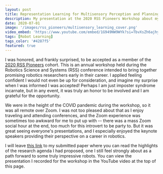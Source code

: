 ```yaml
---
layout: post
title: Representation Learning for Multisensory Perception and Planning
description: My presentation at the 2020 RSS Pioneers Workshop about my research targets in the area of multisensory learning in robotics.
date: 2020-07-01
image: '/images/rss_pioneers/multisensory_learning_cover.png'
video_embed: 'https://www.youtube.com/embed/1G949NW9WYk?si=TbvXsZh6ajhypBzn'
tags: [Robot Learning]
tags_color: '#4287f5'
featured: true
---
```


I was honored, and frankly surprised, to be accepted as a member of the [2020 RSS Pioneers](https://sites.google.com/view/rsspioneers2020) cohort. This is an annual workshop held during the Robotics Science and Systems (RSS) conference intended to bring together promising robotics researchers early in their career. I applied feeling confident I would not even be up for consideration, and imagine my surprise when I was informed I was accepted! Perhaps I am just imposter syndrome incarnate, but in any event, it was truly an honor to be involved and I am grateful for the opportunity.

We were in the height of the COVID pandemic during the workshop, so it was all remote over Zoom. I was not too pleased about that as I enjoy traveling and attending conferences, and the Zoom experience was sometimes too awkward for me to put up with -- there was a mass Zoom social hour at the end, too much for this introvert to be party to. But it was great seeing everyone's presentations, and I especially enjoyed the keynote speakers providing their perspective on a career in robotics.

I will leave [this link](https://drive.google.com/uc?id=1nLjvhEIVO1X21Gvn9QoXYgMp4Zn5SUaU) to my submitted paper where you can read the highlights of the research agenda I had proposed, one I still feel strongly about as a path forward to some truly impressive robots. You can view the presentation I recorded for the workshop in the YouTube video at the top of this page.

